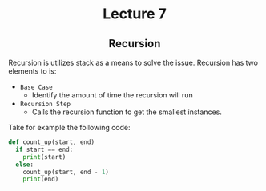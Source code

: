<div align = "center">
  
# Lecture 7

## Recursion

</div>

Recursion is utilizes stack as a means to solve the issue. Recursion has two elements to is:
- `Base Case`
  - Identify the amount of time the recursion will run
- `Recursion Step`
  - Calls the recursion function to get the smallest instances.
 
Take for example the following code:
```python
def count_up(start, end)
  if start == end:
    print(start)
  else:
    count_up(start, end - 1)
    print(end)
```
